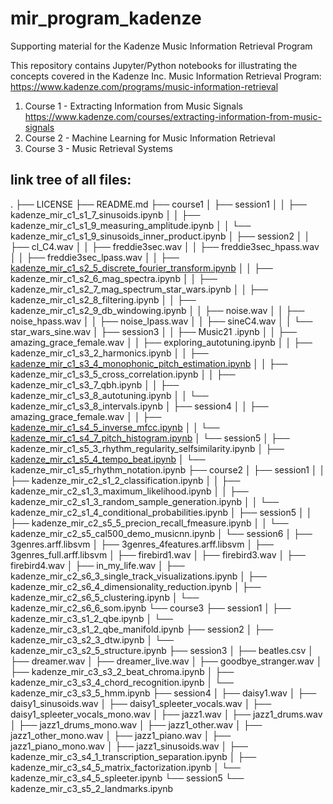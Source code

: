# mir_program_kadenze
Supporting material for the Kadenze Music Information Retrieval Program

This repository contains Jupyter/Python notebooks for illustrating the concepts 
covered in the Kadenze Inc. Music Information Retrieval Program: 
<https://www.kadenze.com/programs/music-information-retrieval>  

1. Course 1 - Extracting Information from Music Signals 
<https://www.kadenze.com/courses/extracting-information-from-music-signals> 
2. Course 2 - Machine Learning for Music Information Retrieval 
3. Course 3 - Music Retrieval Systems 

## link tree of all files:

.
├── LICENSE
├── README.md
├── course1
│   ├── session1
│   │   ├── kadenze_mir_c1_s1_7_sinusoids.ipynb
│   │   ├── kadenze_mir_c1_s1_9_measuring_amplitude.ipynb
│   │   └── kadenze_mir_c1_s1_9_sinusoids_inner_product.ipynb
│   ├── session2
│   │   ├── cl_C4.wav
│   │   ├── freddie3sec.wav
│   │   ├── freddie3sec_hpass.wav
│   │   ├── freddie3sec_lpass.wav
│   │   ├── [kadenze_mir_c1_s2_5_discrete_fourier_transform.ipynb](./course1/session2/kadenze_mir_c1_s2_5_discrete_fourier_transform.ipynb)
│   │   ├── kadenze_mir_c1_s2_6_mag_spectra.ipynb
│   │   ├── kadenze_mir_c1_s2_7_mag_spectrum_star_wars.ipynb
│   │   ├── kadenze_mir_c1_s2_8_filtering.ipynb
│   │   ├── kadenze_mir_c1_s2_9_db_windowing.ipynb
│   │   ├── noise.wav
│   │   ├── noise_hpass.wav
│   │   ├── noise_lpass.wav
│   │   ├── sineC4.wav
│   │   └── star_wars_sine.wav
│   ├── session3
│   │   ├── Music21 .ipynb
│   │   ├── amazing_grace_female.wav
│   │   ├── exploring_autotuning.ipynb
│   │   ├── kadenze_mir_c1_s3_2_harmonics.ipynb
│   │   ├── [kadenze_mir_c1_s3_4_monophonic_pitch_estimation.ipynb](./course1/session3/kadenze_mir_c1_s3_4_monophonic_pitch_estimation.ipynb)
│   │   ├── kadenze_mir_c1_s3_5_cross_correlation.ipynb
│   │   ├── kadenze_mir_c1_s3_7_qbh.ipynb
│   │   ├── kadenze_mir_c1_s3_8_autotuning.ipynb
│   │   └── kadenze_mir_c1_s3_8_intervals.ipynb
│   ├── session4
│   │   ├── amazing_grace_female.wav
│   │   ├── [kadenze_mir_c1_s4_5_inverse_mfcc.ipynb](./course1/session4/kadenze_mir_c1_s4_5_inverse_mfcc.ipynb)
│   │   └── [kadenze_mir_c1_s4_7_pitch_histogram.ipynb](./course1/session4/kadenze_mir_c1_s4_7_pitch_histogram.ipynb)
│   └── session5
│       ├── kadenze_mir_c1_s5_3_rhythm_regularity_selfsimilarity.ipynb
│       ├── [kadenze_mir_c1_s5_4_tempo_beat.ipynb](./course1/session5/kadenze_mir_c1_s5_4_tempo_beat.ipynb)
│       └── kadenze_mir_c1_s5_rhythm_notation.ipynb
├── course2
│   ├── session1
│   │   ├── kadenze_mir_c2_s1_2_classification.ipynb
│   │   ├── kadenze_mir_c2_s1_3_maximum_likelihood.ipynb
│   │   ├── kadenze_mir_c2_s1_3_random_sample_generation.ipynb
│   │   └── kadenze_mir_c2_s1_4_conditional_probabilities.ipynb
│   ├── session5
│   │   ├── kadenze_mir_c2_s5_5_precion_recall_fmeasure.ipynb
│   │   └── kadenze_mir_c2_s5_cal500_demo_musicnn.ipynb
│   └── session6
│       ├── 3genres.arff.libsvm
│       ├── 3genres_4features.arff.libsvm
│       ├── 3genres_full.arff.libsvm
│       ├── firebird1.wav
│       ├── firebird3.wav
│       ├── firebird4.wav
│       ├── in_my_life.wav
│       ├── kadenze_mir_c2_s6_3_single_track_visualizations.ipynb
│       ├── kadenze_mir_c2_s6_4_dimensionality_reduction.ipynb
│       ├── kadenze_mir_c2_s6_5_clustering.ipynb
│       └── kadenze_mir_c2_s6_6_som.ipynb
└── course3
    ├── session1
    │   ├── kadenze_mir_c3_s1_2_qbe.ipynb
    │   └── kadenze_mir_c3_s1_2_qbe_manifold.ipynb
    ├── session2
    │   ├── kadenze_mir_c3_s2_3_dtw.ipynb
    │   └── kadenze_mir_c3_s2_5_structure.ipynb
    ├── session3
    │   ├── beatles.csv
    │   ├── dreamer.wav
    │   ├── dreamer_live.wav
    │   ├── goodbye_stranger.wav
    │   ├── kadenze_mir_c3_s3_2_beat_chroma.ipynb
    │   ├── kadenze_mir_c3_s3_4_chord_recognition.ipynb
    │   └── kadenze_mir_c3_s3_5_hmm.ipynb
    ├── session4
    │   ├── daisy1.wav
    │   ├── daisy1_sinusoids.wav
    │   ├── daisy1_spleeter_vocals.wav
    │   ├── daisy1_spleeter_vocals_mono.wav
    │   ├── jazz1.wav
    │   ├── jazz1_drums.wav
    │   ├── jazz1_drums_mono.wav
    │   ├── jazz1_other.wav
    │   ├── jazz1_other_mono.wav
    │   ├── jazz1_piano.wav
    │   ├── jazz1_piano_mono.wav
    │   ├── jazz1_sinusoids.wav
    │   ├── kadenze_mir_c3_s4_1_transcription_separation.ipynb
    │   ├── kadenze_mir_c3_s4_5_matrix_factorization.ipynb
    │   └── kadenze_mir_c3_s4_5_spleeter.ipynb
    └── session5
        └── kadenze_mir_c3_s5_2_landmarks.ipynb


